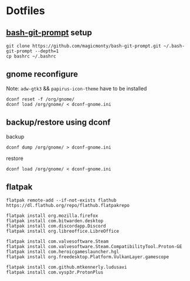 # Dotfiles

## [bash-git-prompt](https://github.com/magicmonty/bash-git-prompt) setup

```
git clone https://github.com/magicmonty/bash-git-prompt.git ~/.bash-git-prompt --depth=1
cp bashrc ~/.bashrc
```

## gnome reconfigure
Note: `adw-gtk3` && `papirus-icon-theme` have to be installed

```
dconf reset -f /org/gnome/
dconf load /org/gnome/ < dconf-gnome.ini
```

## backup/restore using dconf

backup
```
dconf dump /org/gnome/ > dconf-gnome.ini
```

restore
```
dconf load /org/gnome/ < dconf-gnome.ini
```

## flatpak

```
flatpak remote-add --if-not-exists flathub https://dl.flathub.org/repo/flathub.flatpakrepo

flatpak install org.mozilla.firefox
flatpak install com.bitwarden.desktop
flatpak install com.discordapp.Discord
flatpak install org.libreoffice.LibreOffice

flatpak install com.valvesoftware.Steam
flatpak install com.valvesoftware.Steam.CompatibilityTool.Proton-GE
flatpak install com.heroicgameslauncher.hgl
flatpak install org.freedesktop.Platform.VulkanLayer.gamescope

flatpak install com.github.mtkennerly.ludusavi
flatpak install com.vysp3r.ProtonPlus
```

